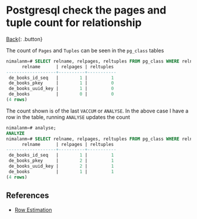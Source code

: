# Postgresql check the pages and tuple count for relationship

[Back](../index.md#postgresql){: .button}

The count of `Pages` and `Tuples` can be seen in the `pg_class` tables

```sql
nimalanm=# SELECT relname, relpages, reltuples FROM pg_class WHERE relname like '%de_books%';
      relname      | relpages | reltuples
-------------------+----------+-----------
 de_books_id_seq   |        1 |         1
 de_books_pkey     |        1 |         0
 de_books_uuid_key |        1 |         0
 de_books          |        0 |         0
(4 rows)
```

The count shown is of the last `VACCUM` or `ANALYSE`. In the above case I have a row in the table, running `ANALYSE` updates the count

```sql
nimalanm=# analyse;
ANALYZE
nimalanm=# SELECT relname, relpages, reltuples FROM pg_class WHERE relname like '%de_books%';
      relname      | relpages | reltuples
-------------------+----------+-----------
 de_books_id_seq   |        1 |         1
 de_books_pkey     |        2 |         1
 de_books_uuid_key |        2 |         1
 de_books          |        1 |         1
(4 rows)
```

## References

- [Row Estimation](https://www.postgresql.org/docs/12/row-estimation-examples.html)
